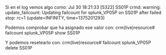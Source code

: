 Si en el log vemos algo como:
Jul 30 18:21:33 [5322] SS01P       crmd:  warning: update_failcount:  Updating failcount for splunk_VP05P on SS01P after failed stop: rc=1 (update=INFINITY, time=1375201293)

Podemos comprobar que ha asignado ese valor con:
crm(live)resource# failcount splunk_VP05P show SS01P 

Y podemos resetearlo con:
crm(live)resource# failcount splunk_VP05P delete SS01P


